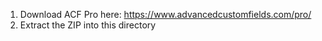 1. Download ACF Pro here: https://www.advancedcustomfields.com/pro/
2. Extract the ZIP into this directory